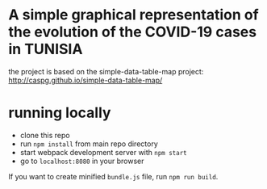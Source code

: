 # A simple graphical representation of the evolution of the COVID-19 cases in TUNISIA
the project is based on the simple-data-table-map project:
http://caspg.github.io/simple-data-table-map/

# running locally

* clone this repo
* run `npm install` from main repo directory
* start webpack development server with `npm start`
* go to `localhost:8080` in your browser

If you want to create minified `bundle.js` file, run `npm run build`.
